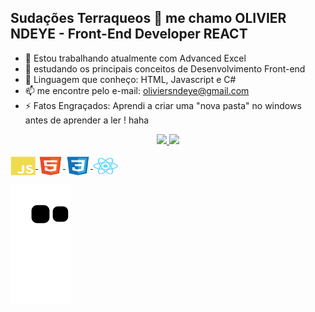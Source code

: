 ## Sudações Terraqueos 🖖 me chamo OLIVIER NDEYE - Front-End Developer REACT 

- 🔭 Estou trabalhando atualmente com Advanced Excel
- 🌱 estudando os principais conceitos de Desenvolvimento Front-end
- 🌱 Linguagem que conheço: HTML, Javascript e C#
- 📫 me encontre pelo e-mail: oliviersndeye@gmail.com
- ⚡ Fatos Engraçados: Aprendi a criar uma "nova pasta" no windows antes de aprender a ler ! haha

<div align="center">
  <a href="https://github.com/OlivierNdeye">
  <img height="180em" src="https://github-readme-stats.vercel.app/api?username=olivierndeye&show_icons=true&theme=dracula&include_all_commits=true&count_private=true"/>
  <img height="180em" src="https://github-readme-stats.vercel.app/api/top-langs/?username=olivierndeye&layout=compact&langs_count=7&theme=dracula"/>
</div>

  <div style="display: inline_block"><br>
  <img align="center" alt="Olie-Js" height="30" width="40" src="https://raw.githubusercontent.com/devicons/devicon/master/icons/javascript/javascript-plain.svg">
  <img align="center" alt="Olie-HTML" height="30" width="40" src="https://raw.githubusercontent.com/devicons/devicon/master/icons/html5/html5-original.svg">
  <img align="center" alt="Olie-CSS" height="30" width="40" src="https://raw.githubusercontent.com/devicons/devicon/master/icons/css3/css3-original.svg">
  <img align="center" alt="Olie-react" height="30" width="40" src="https://raw.githubusercontent.com/devicons/devicon/master/icons/react/react-original.svg">    
  </div>
 
  ![Snake animation](https://github.com/olivierndeye/olivierndeye/blob/output/github-contribution-grid-snake.svg)
  
